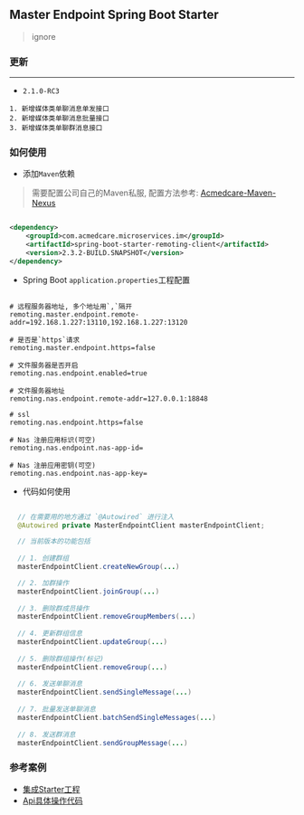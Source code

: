 ## Master Endpoint Spring Boot Starter

> ignore

### 更新
----

- `2.1.0-RC3`

```asciidoc
1. 新增媒体类单聊消息单发接口
2. 新增媒体类单聊消息批量接口
3. 新增媒体类单聊群消息接口

```



### 如何使用

- 添加`Maven`依赖

> 需要配置公司自己的Maven私服, 配置方法参考: [Acmedcare-Maven-Nexus](http://git.acmedcare.com:8082/acmedback/Acmedcare-Maven-Nexus)

```xml

<dependency>
    <groupId>com.acmedcare.microservices.im</groupId>
    <artifactId>spring-boot-starter-remoting-client</artifactId>
    <version>2.3.2-BUILD.SNAPSHOT</version>
</dependency>

```


- Spring Boot `application.properties`工程配置

```properties

# 远程服务器地址, 多个地址用`,`隔开
remoting.master.endpoint.remote-addr=192.168.1.227:13110,192.168.1.227:13120

# 是否是`https`请求
remoting.master.endpoint.https=false

# 文件服务器是否开启
remoting.nas.endpoint.enabled=true

# 文件服务器地址
remoting.nas.endpoint.remote-addr=127.0.0.1:18848

# ssl
remoting.nas.endpoint.https=false

# Nas 注册应用标识(可空)
remoting.nas.endpoint.nas-app-id=

# Nas 注册应用密钥(可空)
remoting.nas.endpoint.nas-app-key=

```


- 代码如何使用

```java
  
  // 在需要用的地方通过 `@Autowired` 进行注入
  @Autowired private MasterEndpointClient masterEndpointClient;

  // 当前版本的功能包括
  
  // 1. 创建群组
  masterEndpointClient.createNewGroup(...)

  // 2. 加群操作  
  masterEndpointClient.joinGroup(...)
  
  // 3. 删除群成员操作
  masterEndpointClient.removeGroupMembers(...)
  
  // 4. 更新群组信息
  masterEndpointClient.updateGroup(...)
  
  // 5. 删除群组操作(标记)
  masterEndpointClient.removeGroup(...)
  
  // 6. 发送单聊消息
  masterEndpointClient.sendSingleMessage(...)
  
  // 7. 批量发送单聊消息
  masterEndpointClient.batchSendSingleMessages(...)
  
  // 8. 发送群消息
  masterEndpointClient.sendGroupMessage(...)

```

### 参考案例

- [集成Starter工程](http://git.acmedcare.com:8082/acmedback/Acmedcare-NewIM/tree/2.1.x/remoting-clients/remoting-endpoint-client-boot-starter-sample)
- [Api具体操作代码](http://git.acmedcare.com:8082/acmedback/Acmedcare-NewIM/blob/2.1.x/remoting-clients/remoting-endpoint-client/src/test/java/com/acmedcare/framework/newim/master/endpoint/client/MasterEndpointClientTest.java)


